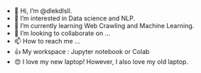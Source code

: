 - 👋 Hi, I’m @dlekdlsll.
- 👀 I’m interested in Data science and NLP.
- 🌱 I’m currently learning Web Crawling and Machine Learning.
- 💞️ I’m looking to collaborate on ...
- 📫 How to reach me ...
- 👍 My workspace : Jupyter notebook or Colab
- 😍 I love my new laptop! However, I also love my old laptop.

<!---
dlekdlsll/dlekdlsll is a ✨ special ✨ repository because its `README.md` (this file) appears on your GitHub profile.
You can click the Preview link to take a look at your changes.
--->
